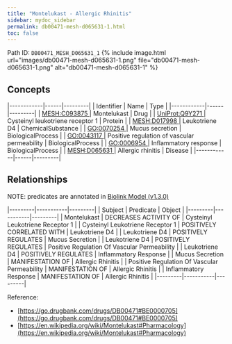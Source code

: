```yaml
---
title: "Montelukast - Allergic Rhinitis"
sidebar: mydoc_sidebar
permalink: db00471-mesh-d065631-1.html
toc: false 
---
```



Path ID: `DB00471_MESH_D065631_1`
{% include image.html url="images/db00471-mesh-d065631-1.png" file="db00471-mesh-d065631-1.png" alt="db00471-mesh-d065631-1" %}

## Concepts

|------------|------|---------|
| Identifier | Name | Type    |
|------------|------|---------|
| <a href="https://identifiers.org/MESH:C093875">MESH:C093875 </a> | Montelukast | Drug |
| <a href="https://identifiers.org/UniProt:Q9Y271">UniProt:Q9Y271 </a> | Cysteinyl leukotriene receptor 1 | Protein |
| <a href="https://identifiers.org/MESH:D017998">MESH:D017998 </a> | Leukotriene D4 | ChemicalSubstance |
| <a href="https://identifiers.org/GO:0070254">GO:0070254 </a> | Mucus secretion | BiologicalProcess |
| <a href="https://identifiers.org/GO:0043117">GO:0043117 </a> | Positive regulation of vascular permeability | BiologicalProcess |
| <a href="https://identifiers.org/GO:0006954">GO:0006954 </a> | Inflammatory response | BiologicalProcess |
| <a href="https://identifiers.org/MESH:D065631">MESH:D065631 </a> | Allergic rhinitis | Disease |
|------------|------|---------|

## Relationships


NOTE: predicates are annotated in <a href="https://github.com/biolink/biolink-model/releases/tag/v1.3.0">Biolink Model (v1.3.0)</a>

|---------|-----------|---------|
| Subject | Predicate | Object  |
|---------|-----------|---------|
| Montelukast | DECREASES ACTIVITY OF | Cysteinyl Leukotriene Receptor 1 |
| Cysteinyl Leukotriene Receptor 1 | POSITIVELY CORRELATED WITH | Leukotriene D4 |
| Leukotriene D4 | POSITIVELY REGULATES | Mucus Secretion |
| Leukotriene D4 | POSITIVELY REGULATES | Positive Regulation Of Vascular Permeability |
| Leukotriene D4 | POSITIVELY REGULATES | Inflammatory Response |
| Mucus Secretion | MANIFESTATION OF | Allergic Rhinitis |
| Positive Regulation Of Vascular Permeability | MANIFESTATION OF | Allergic Rhinitis |
| Inflammatory Response | MANIFESTATION OF | Allergic Rhinitis |
|---------|-----------|---------|

Reference: 
  - [https://go.drugbank.com/drugs/DB00471#BE0000705](https://go.drugbank.com/drugs/DB00471#BE0000705)
  - [https://en.wikipedia.org/wiki/Montelukast#Pharmacology](https://en.wikipedia.org/wiki/Montelukast#Pharmacology)
